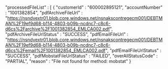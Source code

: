  "processedFileList" : [ {
    "customerId" : "600002895121",
    "accountNumber" : "1001382854",
    "pdfArchiveFileUrl" : "https://nsndvextr01.blob.core.windows.net/nsnakscontregecm001/DEBTMAN%2F19ef9d68-b114-4803-b09b-ncdnc7-c8c6-d6cs%2Farchive%2F1001382854_EMLCA002.pdf",
    "pdfArchiveFileUrlStatus" : "SUCCESS",
    "pdfEmailFileUrl" : "https://nsndvextr01.blob.core.windows.net/nsnakscontregecm001/DEBTMAN%2F19ef9d68-b114-4803-b09b-ncdnc7-c8c6-d6cs%2Femail%2F1001382854_EMLCA002.pdf",
    "pdfEmailFileUrlStatus" : "SUCCESS",
    "pdfMobstatFileUrlStatus" : "FAILED",
    "overAllStatusCode" : "PARTIAL",
    "reason" : "File not found for method: mobstat"
  }
